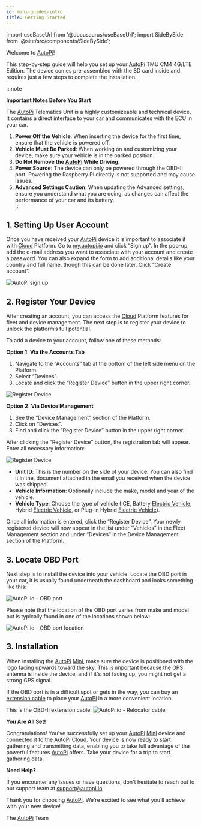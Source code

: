 ```yaml
---
id: mini-guides-intro
title: Getting Started
---
```


import useBaseUrl from '@docusaurus/useBaseUrl';
import SideBySide from '@site/src/components/SideBySide';

Welcome to [AutoPi](https://www.autopi.io)! 

This step-by-step guide will help you set up your [AutoPi](https://www.autopi.io) TMU CM4 4G/LTE Edition. 
The device comes pre-assembled with the SD card inside and requires just a few steps to complete the installation.

:::note

**Important Notes Before You Start**

The [AutoPi](https://www.autopi.io) Telematics Unit is a highly customizeable and technical device. It contains a direct
interface to your car and communicates with the ECU in your car.

1. **Power Off the Vehicle**: When inserting the device for the first time, ensure that the vehicle is powered off.
2. **Vehicle Must Be Parked**: When working on and customizing your device, make sure your vehicle is in the parked position.
3. **Do Not Remove the [AutoPi](https://www.autopi.io) While Driving.**
4. **Power Source**: The device can only be powered through the OBD-II port.
     Powering the Raspberry Pi directly is not supported and may cause issues.
5. **Advanced Settings Caution**: When updating the Advanced settings, ensure you understand what you
     are doing, as changes can affect the performance of your car and its battery.  
:::

## 1. Setting Up User Account

Once you have received your [AutoPi](https://www.autopi.io) device it is important to associate it with [Cloud](https://www.autopi.io/software-platform/cloud-management) Platform.
Go to [my.autopi.io](https://my.autopi.io/) and click “Sign up”. In the pop-up, 
add the e-mail address you want to associate with your account and create a password. 
You can also expand the form to add additional details like your country and full name, 
though this can be done later. Click “Create account”.

![AutoPi sign up](/img/getting_started/getting_started/sign_up_cloud.png)

## 2. Register Your Device

After creating an account, you can access the [Cloud](https://www.autopi.io/software-platform/cloud-management) Platform features for fleet and device management.
The next step is to register your device to unlock the platform’s full potential.  

To add a device to your account, follow one of these methods:  

**Option 1: Via the Accounts Tab**
1. Navigate to the “Accounts” tab at the bottom of the left side menu on the Platform.
2. Select “Devices”. 
3. Locate and click the “Register Device” button in the upper right corner.

![Register Device](/img/getting_started/getting_started/register_device_page.png)

**Option 2: Via Device Management**
1. See the “Device Management” section of the Platform. 
2. Click on “Devices”. 
3. Find and click the “Register Device” button in the upper right corner. 

After clicking the “Register Device” button, the registration tab will appear. Enter all necessary information: 

![Register Device](/img/getting_started/getting_started/register_device.png)

- **Unit ID**: This is the number on the side of your device. You can also find it in the.
    document attached in the email you received when the device was shipped. 
- **Vehicle Information**: Optionally include the make, model and year of the vehicle.
- **Vehicle Type**: Choose the type of vehicle (ICE, Battery [Electric Vehicle](https://www.autopi.io/hardware/autopi-mini), Hybrid [Electric Vehicle](https://www.autopi.io/hardware/autopi-mini), or Plug-in Hybrid [Electric Vehicle](https://www.autopi.io/hardware/autopi-mini)).

Once all information is entered, click the “Register Device”. Your newly registered device 
will now appear in the list under “Vehicles” in the Fleet Management section and under 
“Devices” in the Device Management section of the Platform.

## 3. Locate OBD Port

Next step is to install the device into your vehicle. Locate the OBD port in your car, 
it is usually found underneath the dashboard and looks something like this:

<div style={{textAlign: 'center'}}>

  ![AutoPi.io - OBD port](/img/getting_started/getting_started/obd_location.jpg)

</div>

Please note that the location of the OBD port varies from make and model but is
typically found in one of the locations shown below:

![AutoPi.io - OBD port location](/img/getting_started/getting_started/TMU_placement_dashboard_v1_finecut-01.jpg)

## 3. Installation

When installing the [AutoPi](https://www.autopi.io) [Mini](https://www.autopi.io/hardware/autopi-mini), make sure the device is positioned with the 
logo facing upwards toward the sky. This is important because the GPS antenna is 
inside the device, and if it's not facing up, you might not get a strong GPS signal.

If the OBD port is in a difficult spot or gets in the way, you can buy an 
[extension cable](https://shop.autopi.io/products/obd-ii-extension-cable)
to place your [AutoPi](https://www.autopi.io) in a more convenient location. 

This is the OBD-II extension cable: 
![AutoPi.io - Relocator cable](/img/getting_started/getting_started/relocator_cable.png)

**You Are All Set!**

Congratulations! You've successfully set up your [AutoPi](https://www.autopi.io) [Mini](https://www.autopi.io/hardware/autopi-mini) device and connected 
it to the [AutoPi](https://www.autopi.io) [Cloud](https://www.autopi.io/software-platform/cloud-management). Your device is now ready to start gathering and transmitting 
data, enabling you to take full advantage of the powerful features [AutoPi](https://www.autopi.io) offers. 
Take your device for a trip to start gathering data. 

**Need Help?**

If you encounter any issues or have questions, don't hesitate to reach out to 
our support team at [support@autopi.io](mailto:support@autopi.io). 

Thank you for choosing [AutoPi](https://www.autopi.io). We're excited to see what you’ll achieve with your new device! 

The [AutoPi](https://www.autopi.io) Team 
